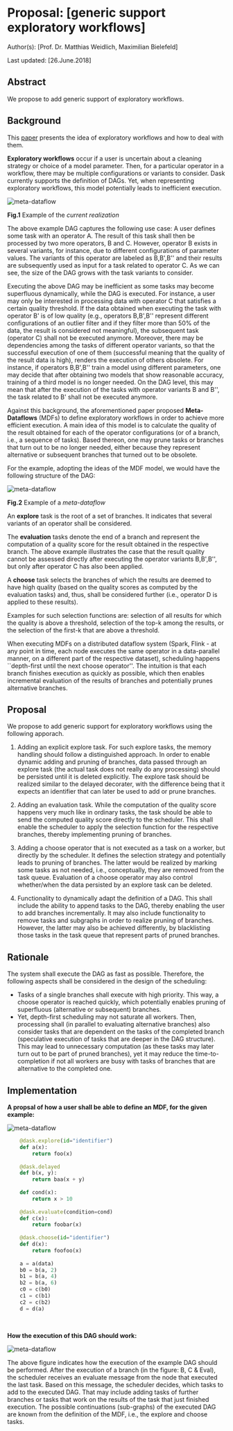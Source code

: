 # Proposal: [generic support exploratory workflows]

Author(s): [Prof. Dr. Matthias Weidlich, Maximilian Bielefeld]

Last updated: [26.June.2018]

## Abstract

We propose to add generic support of exploratory workflows.

## Background

This [paper](https://lsds.doc.ic.ac.uk/sites/default/files/mod251-castro-fernandezA-hm.pdf) presents the idea of exploratory workflows and how to deal with them.

**Exploratory workflows** occur if a user is uncertain about a cleaning strategy or choice of a  model parameter. Then, for a particular operator in a workflow, there may be multiple configurations or variants to consider. Dask currently 
supports the definition of DAGs. Yet, when representing exploratory workflows, this model potentially leads to inefficient execution. 

![meta-dataflow](./current_state.png)

**Fig.1** Example of the _current realization_

The above example DAG captures the following use case: A user defines some task with an operator A. The result of this task shall then be processed by two more operators, B and C. However, operator B exists in several variants, for instance, due to different configurations of parameter values. The variants of this operator are labeled as B,B',B'' and their results are subsequently used as input for a task related to operator C. As we can see, the size of the DAG grows with the task variants to consider.

Executing the above DAG may be inefficient as some tasks may become superfluous dynamically, while the DAG is executed. For instance, a user may only be interested in processing data with operator C that satisfies a certain quality threshold. If the data obtained when executing the task with operator B' is of low quality (e.g., operators B,B',B'' represent different configurations of an outlier filter and if they filter more than 50% of the data, the result is considered not meaningful), the subsequent task (operator C) shall not be executed anymore. Moreover, there may be dependencies among the tasks of different operator variants, so that the successful execution of one of them (successful meaning that the quality of the result data is high), renders the execution of others obsolete. For instance, if operators B,B',B'' train a model using different parameters, one may decide that after obtaining two models that show reasonable accuracy, training of a third model is no longer needed. On the DAG level, this may mean that after the execution of the tasks with operator variants B and B'', the task related to B' shall not be executed anymore. 

Against this background, the aforementioned paper proposed **Meta-Dataflows** (MDFs) to define exploratory workflows in order to achieve more efficient execution. 
A main idea of this model is to calculate the quality of the result obtained for each of the operator configurations 
(or of a branch, i.e., a sequence of tasks). Based thereon, one may prune tasks or branches that turn out to be no longer needed, either because they represent alternative or subsequent branches that turned out to be obsolete. 

For the example, adopting the ideas of the MDF model, we would have the following structure of the DAG:


![meta-dataflow](./concept_mdf.png)

**Fig.2** Example of a _meta-dataflow_


An **explore** task is the root of a set of branches. It indicates that several variants of an operator shall be considered. 

The **evaluation** tasks denote the end of a branch and represent the computation of a quality score for the result obtained in the respective branch. The above example illustrates the case that the result quality cannot be assessed directly after executing the operator variants B,B',B'', but only after operator C has also been applied.

A **choose** task selects the branches of which the results are deemed to have high quality (based on the quality scores as computed by the evaluation tasks) and, thus, shall be considered further (i.e., operator D is applied to these results). 

Examples for such selection functions are: selection of all results for which the quality is above a threshold, selection of the top-k among the results, or the selection of the first-k that are above a threshold.

When executing MDFs on a distributed dataflow system (Spark, Flink - at any point in time, each node executes the same operator in a data-parallel manner, on a different part of the respective dataset), scheduling happens ``depth-first until the next choose operator''. 
The intuition is that each branch finishes execution as quickly as possible, which then enables incremental evaluation of the results of branches and potentially prunes alternative branches.

## Proposal

We propose to add generic support for exploratory workflows using the following apporach.

1. Adding an explicit explore task. For such explore tasks, the memory handling should follow a distinguished approach. 
In order to enable dynamic adding and pruning of branches, data passed through an explore task 
(the actual task does not really do any processing) should be persisted until it is deleted explicitly. 
The explore task should be realized similar to the delayed decorater, with the difference being that it expects an identifier that can later be used to add or prune branches.

2. Adding an evaluation task. 
While the computation of the quality score happens very much like in ordinary tasks, 
the task should be able to send the computed quality score directly to the scheduler. This shall enable the scheduler to apply the selection function for the respective branches, thereby implementing pruning of branches. 

3. Adding a choose operator that is not executed as a task on a worker, but directly by the scheduler. It defines the selection strategy and potentially leads to pruning of branches. The latter would be realized by marking some tasks as not needed, i.e., conceptually, they are removed from the task queue. Evaluation of a choose operator may also control whether/when the data persisted by an explore task can be deleted.

4. Functionality to dynamically adapt the definition of a DAG. This shall include the ability to append tasks to the DAG, thereby enabling the user to add branches incrementally. It may also include functionality to remove tasks and subgraphs in order to realize pruning of branches. However, the latter may also be achieved differently, by blacklisting those tasks in the task queue that represent parts of pruned branches.

## Rationale

The system shall execute the DAG as fast as possible. Therefore, the following aspects shall be considered in the design of the scheduling:
 * Tasks of a single branches shall execute with high priority. This way, a choose operator is reached quickly, which potentially enables pruning of superfluous (alternative or subsequent) branches. 
 * Yet, depth-first scheduling may not saturate all workers. Then, processing shall (in parallel to evaluating alternative branches) also consider tasks that are dependent on the tasks of the completed branch (speculative execution of tasks that are deeper in the DAG structure). This may lead to unnecessary computation (as these tasks may later turn out to be part of pruned branches), yet it may reduce the time-to-completion if not all workers are busy with tasks of branches that are alternative to the completed one.

## Implementation

**A propsal of how a user shall be able to define an MDF, for the given example:**

![meta-dataflow](./concept_mdf.png)


```python
	@dask.explore(id="identifier")
	def a(x):
		return foo(x)
		
	@dask.delayed
	def b(x, y):
		return baa(x + y)
	
	def cond(x):
		return x > 10
	
	@dask.evaluate(condition=cond)
	def c(x):
		return foobar(x)
	
	@dask.choose(id="identifier")
	def d(x):
		return foofoo(x)
	
	a = a(data)
	b0 = b(a, 2)
	b1 = b(a, 4)
	b2 = b(a, 6)
	c0 = c(b0)
	c1 = c(b1)
	c2 = c(b2)
	d = d(a)
```
&nbsp;
&nbsp;

**How the execution of this DAG should work:**

![meta-dataflow](./impl_mdf.png)

The above figure indicates how the execution of the example DAG should be performed. After the execution of a branch
(in the figure: B, C & Eval), the scheduler receives an evaluate message from the node that executed the last task. Based on this message, the scheduler decides, which tasks to add to the executed DAG. That may include adding tasks of further branches or tasks that work on the results of the task that just finished execution. The possible continuations (sub-graphs) of the executed DAG are known from the definition of the MDF, i.e., the explore and choose tasks.
